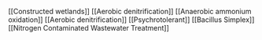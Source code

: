 [[Constructed wetlands]]
[[Aerobic denitrification]]
[[Anaerobic ammonium oxidation]]
[[Aerobic denitrification]]
[[Psychrotolerant]]
[[Bacillus Simplex]]
[[Nitrogen Contaminated Wastewater Treatment]]
